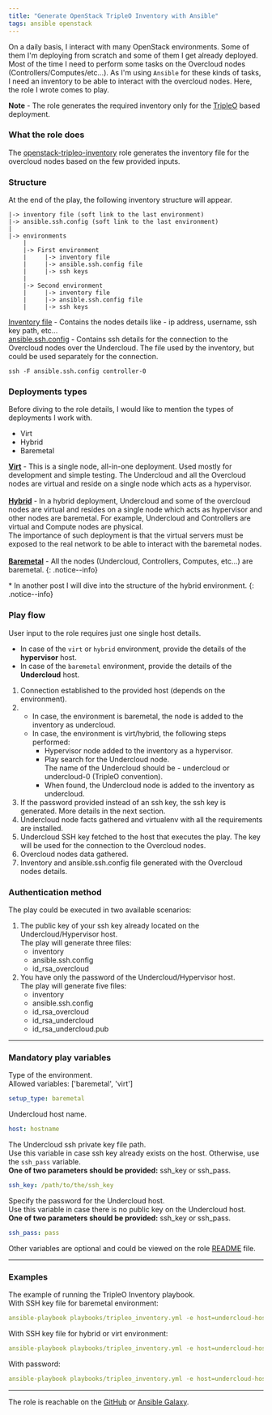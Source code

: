 ```yaml
---
title: "Generate OpenStack TripleO Inventory with Ansible"
tags: ansible openstack
---
```

On a daily basis, I interact with many OpenStack environments.
Some of them I'm deploying from scratch and some of them I get already deployed.
Most of the time I need to perform some tasks on the Overcloud nodes (Controllers/Computes/etc...).
As I'm using `Ansible` for these kinds of tasks, I need an inventory to be able to interact with the overcloud nodes.
Here, the role I wrote comes to play.

**Note** - The role generates the required inventory only for the [TripleO][tripleo] based deployment.

### What the role does
The [openstack-tripleo-inventory][openstack-tripleo-inventory] role generates the inventory file for the overcloud nodes based on the few provided inputs.

### Structure
At the end of the play, the following inventory structure will appear.
```
|-> inventory file (soft link to the last environment)
|-> ansible.ssh.config (soft link to the last environment)
|
|-> environments
    |
    |-> First environment
    |     |-> inventory file
    |     |-> ansible.ssh.config file
    |     |-> ssh keys
    |
    |-> Second environment
    |     |-> inventory file
    |     |-> ansible.ssh.config file
    |     |-> ssh keys
```

<ins>Inventory file</ins> - Contains the nodes details like - ip address, username, ssh key path, etc...  
<ins>ansible.ssh.config</ins> - Contains ssh details for the connection to the Overcloud nodes over the Undercloud.
The file used by the inventory, but could be used separately for the connection.
```
ssh -F ansible.ssh.config controller-0
```

### Deployments types
Before diving to the role details, I would like to mention the types of deployments I work with.
* Virt
* Hybrid
* Baremetal

<ins>**Virt**</ins> - This is a single node, all-in-one deployment. Used mostly for development and simple testing.
The Undercloud and all the Overcloud nodes are virtual and reside on a single node which acts as a hypervisor.
<br>
<br>
<ins>**Hybrid**</ins> - In a hybrid deployment, Undercloud and some of the overcloud nodes are virtual and resides on a
single node which acts as hypervisor and other nodes are baremetal.
For example, Undercloud and Controllers are virtual and Compute nodes are physical.  
The importance of such deployment is that the virtual servers must be exposed to the real network to be able to interact with the baremetal nodes.
<br>
<br>
<ins>**Baremetal**</ins> - All the nodes (Undercloud, Controllers, Computes, etc...) are baremetal.
{: .notice--info}

\* In another post I will dive into the structure of the hybrid environment.
{: .notice--info}

### Play flow
User input to the role requires just one single host details.  
* In case of the `virt` or `hybrid` environment, provide the details of the **hypervisor** host.  
* In case of the `baremetal` environment, provide the details of the **Undercloud** host.

1. Connection established to the provided host (depends on the environment).
2. * In case, the environment is baremetal, the node is added to the inventory as undercloud.
   * In case, the environment is virt/hybrid, the following steps performed:
      * Hypervisor node added to the inventory as a hypervisor.
      * Play search for the Undercloud node.  
        The name of the Undercloud should be - undercloud or undercloud-0 (TripleO convention).
      * When found, the Undercloud node is added to the inventory as undercloud.
3. If the password provided instead of an ssh key, the ssh key is generated. More details in the next section.
4. Undercloud node facts gathered and virtualenv with all the requirements are installed.
5. Undercloud SSH key fetched to the host that executes the play. The key will be used for the connection to the Overcloud nodes.
6. Overcloud nodes data gathered.
7. Inventory and ansible.ssh.config file generated with the Overcloud nodes details.

### Authentication method
The play could be executed in two available scenarios:
1. The public key of your ssh key already located on the Undercloud/Hypervisor host.  
   The play will generate three files:
      * inventory
      * ansible.ssh.config
      * id_rsa_overcloud
2. You have only the password of the Undercloud/Hypervisor host.  
   The play will generate five files:
      * inventory
      * ansible.ssh.config
      * id_rsa_overcloud
      * id_rsa_undercloud
      * id_rsa_undercloud.pub

***
### Mandatory play variables
Type of the environment.  
Allowed variables: ['baremetal', 'virt']  
```yaml
setup_type: baremetal
```

Undercloud host name.  
```yaml
host: hostname
```

The Undercloud ssh private key file path.  
Use this variable in case ssh key already exists on the host. Otherwise, use the `ssh_pass` variable.    
**One of two parameters should be provided:** ssh_key or ssh_pass.
```yaml
ssh_key: /path/to/the/ssh_key
```

Specify the password for the Undercloud host.  
Use this variable in case there is no public key on the Undercloud host.  
**One of two parameters should be provided:** ssh_key or ssh_pass.
```yaml
ssh_pass: pass
```

Other variables are optional and could be viewed on the role [README][openstack-tripleo-inventory-readme] file.

***
### Examples
The example of running the TripleO Inventory playbook.  
With SSH key file for baremetal environment:
```yaml
ansible-playbook playbooks/tripleo_inventory.yml -e host=undercloud-host-fqdn/ip -e ssh_key=/path/to/ssh/private/file -e setup_type=baremetal
```
With SSH key file for hybrid or virt environment:
```yaml
ansible-playbook playbooks/tripleo_inventory.yml -e host=undercloud-host-fqdn/ip -e user=root -e ssh_key=/path/to/ssh/private/file -e setup_type=virt
```
With password:
```yaml
ansible-playbook playbooks/tripleo_inventory.yml -e host=undercloud-host-fqdn/ip -e user=root -e ssh_pass=undercloud_password
```

***
The role is reachable on the [GitHub][openstack-tripleo-inventory] or [Ansible Galaxy][openstack-tripleo-invenotry-galaxy].

[openstack-tripleo-inventory]: https://github.com/MaxBab/openstack-tripleo-inventory
[openstack-tripleo-inventory-readme]: https://github.com/MaxBab/openstack-tripleo-inventory/blob/master/README.md
[openstack-tripleo-invenotry-galaxy]: https://galaxy.ansible.com/maxbab/openstack-tripleo-inventory
[tripleo]: https://docs.openstack.org/tripleo-docs/latest/
